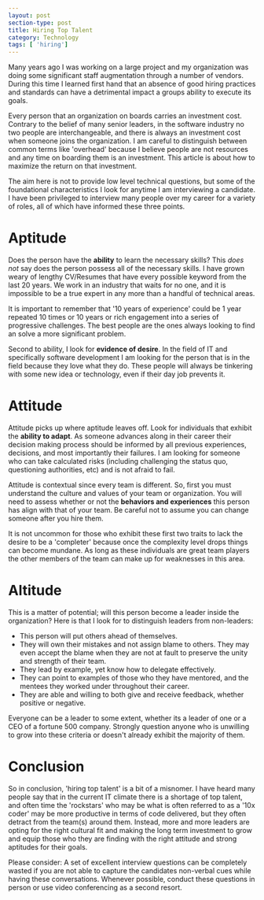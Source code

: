 ```yaml
---
layout: post
section-type: post
title: Hiring Top Talent
category: Technology
tags: [ 'hiring']
---
```


Many years ago I was working on a large project and my organization was doing some significant staff augmentation through a number of vendors.  During this time I learned first hand that an absence of good hiring practices and standards can have a detrimental impact a groups ability to execute its goals.  

Every person that an organization on boards carries an investment cost.  Contrary to the belief of many senior leaders, in the software industry no two people are interchangeable, and there is always an investment cost when someone joins the organization.  I am careful to distinguish between common terms like 'overhead' because I believe people are not resources and any time on boarding them is an investment.  This article is about how to maximize the return on that investment.

The aim here is not to provide low level technical questions, but some of the foundational characteristics I look for anytime I am interviewing a candidate.  I have been privileged to interview many people over my career for a variety of roles, all of which have informed these three points.

# Aptitude
Does the person have the **ability** to learn the necessary skills?  This *does not* say does the person possess all of the necessary skills.  I have grown weary of lengthy CV/Resumes that have every possible keyword from the last 20 years.  We work in an industry that waits for no one, and it is impossible to be a true expert in any more than a handful of technical areas.

It is important to remember that '10 years of experience' could be 1 year repeated 10 times or 10 years or rich engagement into a series of progressive challenges.  The best people are the ones always looking to find an solve a more significant problem.

Second to ability, I look for **evidence of desire**.  In the field of IT and specifically software development I am looking for the person that is in the field because they love what they do.  These people will always be tinkering with some new idea or technology, even if their day job prevents it.

# Attitude
Attitude picks up where aptitude leaves off.  Look for individuals that exhibit the **ability to adapt**.  As someone advances along in their career their decision making process should be informed by all previous experiences, decisions, and most importantly their failures.  I am looking for someone who can take calculated risks (including challenging the status quo, questioning authorities, etc) and is not afraid to fail.

Attitude is contextual since every team is different.  So, first you must understand the culture and values of your team or organization.  You will need to assess whether or not the **behaviors and experiences** this person has align with that of your team.  Be careful not to assume you can change someone after you hire them.

It is not uncommon for those who exhibit these first two traits to lack the desire to be a 'completer' because once the complexity level drops things can become mundane.  As long as these individuals are great team players the other members of the team can make up for weaknesses in this area.

# Altitude
This is a matter of potential; will this person become a leader inside the organization?  Here is that I look for to distinguish leaders from non-leaders:

* This person will put others ahead of themselves.
* They will own their mistakes and not assign blame to others.  They may even accept the blame when they are not at fault to preserve the unity and strength of their team.
* They lead by example, yet know how to delegate effectively.
* They can point to examples of those who they have mentored, and the mentees they worked under throughout their career.
* They are able and willing to both give and receive feedback, whether positive or negative.

Everyone can be a leader to some extent, whether its a leader of one or a CEO of a fortune 500 company.  Strongly question anyone who is unwilling to grow into these criteria or doesn't already exhibit the majority of them. 

# Conclusion
So in conclusion, 'hiring top talent' is a bit of a misnomer.  I have heard many people say that in the current IT climate there is a shortage of top talent, and often time the 'rockstars' who may be what is often referred to as a '10x coder' may be more productive in terms of code delivered, but they often detract from the team(s) around them.  Instead, more and more leaders are opting for the right cultural fit and making the long term investment to grow and equip those who they are finding with the right attitude and strong aptitudes for their goals.

Please consider: A set of excellent interview questions can be completely wasted if you are not able to capture the candidates non-verbal cues while having these conversations.  Whenever possible, conduct these questions in person or use video conferencing as a second resort.